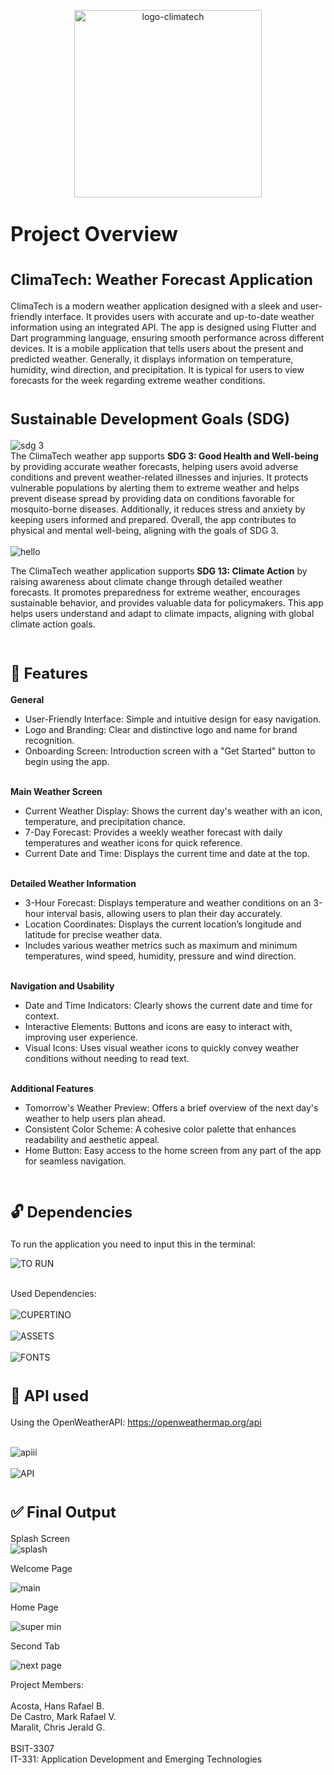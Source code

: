 <p align="center">
  <img src="https://github.com/user-attachments/assets/2f426f08-062b-4d00-969f-ed729f7c49e3" alt="logo-climatech" style="width: 300px; height: auto;" />
</p>

# <font size="6">Project Overview</font>

# <font size="5">ClimaTech: Weather Forecast Application</font>

ClimaTech is a modern weather application designed with a sleek and user-friendly interface. It provides users with accurate and up-to-date weather information using an integrated API. The app is designed using Flutter and Dart programming language, ensuring smooth performance across different devices. It is a mobile application that tells users about the present and predicted weather. Generally, it displays information on temperature, humidity, wind direction, and precipitation. It is typical for users to view forecasts for the week regarding extreme weather conditions.

# <font size="5">Sustainable Development Goals (SDG)</font>

![sdg 3](https://github.com/user-attachments/assets/9347369d-ecfa-4367-9c7f-209b3a62e114)<br>
The ClimaTech weather app supports <b>SDG 3: Good Health and Well-being</b> by providing accurate weather forecasts, helping users avoid adverse conditions and prevent weather-related illnesses and injuries. It protects vulnerable populations by alerting them to extreme weather and helps prevent disease spread by providing data on conditions favorable for mosquito-borne diseases. Additionally, it reduces stress and anxiety by keeping users informed and prepared. Overall, the app contributes to physical and mental well-being, aligning with the goals of SDG 3.
<br><br>
![hello](https://github.com/user-attachments/assets/c9c5f667-c2f8-4d73-90b0-d022207dbd44)
<br>

The ClimaTech weather application supports <b>SDG 13: Climate Action</b> by raising awareness about climate change through detailed weather forecasts. It promotes preparedness for extreme weather, encourages sustainable behavior, and provides valuable data for policymakers. This app helps users understand and adapt to climate impacts, aligning with global climate action goals.
<br></br>

# <font size="5">🎯 Features</font>
 <b>General</b>
- User-Friendly Interface: Simple and intuitive design for easy navigation.
- Logo and Branding: Clear and distinctive logo and name for brand recognition.
- Onboarding Screen: Introduction screen with a "Get Started" button to begin using the app.
<br></br>

 <b>Main Weather Screen</b>
- Current Weather Display: Shows the current day's weather with an icon, temperature, and precipitation chance.
- 7-Day Forecast: Provides a weekly weather forecast with daily temperatures and weather icons for quick reference.
- Current Date and Time: Displays the current time and date at the top.
<br></br>

 <b>Detailed Weather Information</b>
- 3-Hour Forecast: Displays temperature and weather conditions on an 3-hour interval basis, allowing users to plan their day accurately.
- Location Coordinates: Displays the current location’s longitude and latitude for precise weather data.
- Includes various weather metrics such as maximum and minimum temperatures, wind speed, humidity, pressure and wind direction.
<br></br>

<b>Navigation and Usability</b>
- Date and Time Indicators: Clearly shows the current date and time for context.
- Interactive Elements: Buttons and icons are easy to interact with, improving user experience.
- Visual Icons: Uses visual weather icons to quickly convey weather conditions without needing to read text.
<br></br>

<b>Additional Features</b>
- Tomorrow's Weather Preview: Offers a brief overview of the next day's weather to help users plan ahead.
- Consistent Color Scheme: A cohesive color palette that enhances readability and aesthetic appeal.
- Home Button: Easy access to the home screen from any part of the app for seamless navigation.
<br></br>

# <font size="5">🔓 Dependencies</font>

To run the application you need to input this in the terminal: <br>

![TO RUN](https://github.com/user-attachments/assets/7d8d070b-8893-47a0-b937-393a936fff6f)
<br><br>

Used Dependencies: <br><br>
![CUPERTINO](https://github.com/user-attachments/assets/41b72413-e8a0-4c3c-b5c0-e7c8f0055e81)
<br></br>
![ASSETS](https://github.com/user-attachments/assets/28b7081a-8265-4963-a885-dfec83cdaf10)
<br></br>
![FONTS](https://github.com/user-attachments/assets/ac621183-931b-40a7-a229-7969bc5b8c96)

# <font size="5">🧰 API used </font>

Using the OpenWeatherAPI:
https://openweathermap.org/api <br><br>

![apiii](https://github.com/user-attachments/assets/c34089de-273a-493d-a446-0d4303256fb6)
<br></br>
![API](https://github.com/user-attachments/assets/d1d2699d-98bc-499d-8295-f7761b703bd8)

# <font size="5">✅ Final Output</font>
Splash Screen<br>
![splash](https://github.com/user-attachments/assets/8bed4b04-136a-47be-b4dc-c7c0522ddf09)<br>

Welcome Page<br>

![main](https://github.com/user-attachments/assets/14b942be-41fb-4707-bd05-383849f5c737)<br>

Home Page<br>

![super min](https://github.com/user-attachments/assets/03f5b365-0ac8-410b-a7b4-b08fc914c4b1)<br>

Second Tab<br>

![next page](https://github.com/user-attachments/assets/1f2ca9d3-25c3-4642-80f2-0e8b6ef1781f)


Project Members:<br><br>
Acosta, Hans Rafael B.<br>
De Castro, Mark Rafael V.<br>
Maralit, Chris Jerald G.<br><br>
BSIT-3307<br>
IT-331: Application Development and Emerging Technologies
